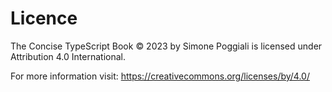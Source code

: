 # Licence

The Concise TypeScript Book © 2023 by Simone Poggiali is licensed under Attribution 4.0 International.

For more information visit:
<https://creativecommons.org/licenses/by/4.0/>
